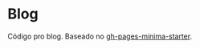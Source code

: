 # Blog

Código pro blog. Baseado no
[gh-pages-minima-starter](https://github.com/jsanz/gh-pages-minima-starter/).
